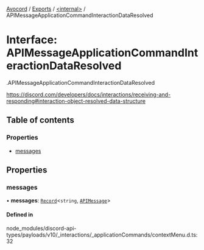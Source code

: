 [Avocord](../README.md) / [Exports](../modules.md) / [<internal\>](../modules/internal_.md) / APIMessageApplicationCommandInteractionDataResolved

# Interface: APIMessageApplicationCommandInteractionDataResolved

[<internal>](../modules/internal_.md).APIMessageApplicationCommandInteractionDataResolved

https://discord.com/developers/docs/interactions/receiving-and-responding#interaction-object-resolved-data-structure

## Table of contents

### Properties

- [messages](internal_.APIMessageApplicationCommandInteractionDataResolved.md#messages)

## Properties

### messages

• **messages**: [`Record`](../modules/internal_.md#record)<`string`, [`APIMessage`](internal_.APIMessage.md)\>

#### Defined in

node_modules/discord-api-types/payloads/v10/_interactions/_applicationCommands/contextMenu.d.ts:32
